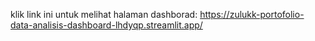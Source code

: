 klik link ini untuk melihat halaman dashborad: 
https://zulukk-portofolio-data-analisis-dashboard-lhdyqp.streamlit.app/
